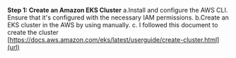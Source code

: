 **Step 1: Create an Amazon EKS Cluster**
a.Install and configure the AWS CLI. Ensure that it's configured with the necessary IAM permissions.
b.Create an EKS cluster in the AWS by using manually.
c. I followed this document to create the cluster [https://docs.aws.amazon.com/eks/latest/userguide/create-cluster.html](url)

